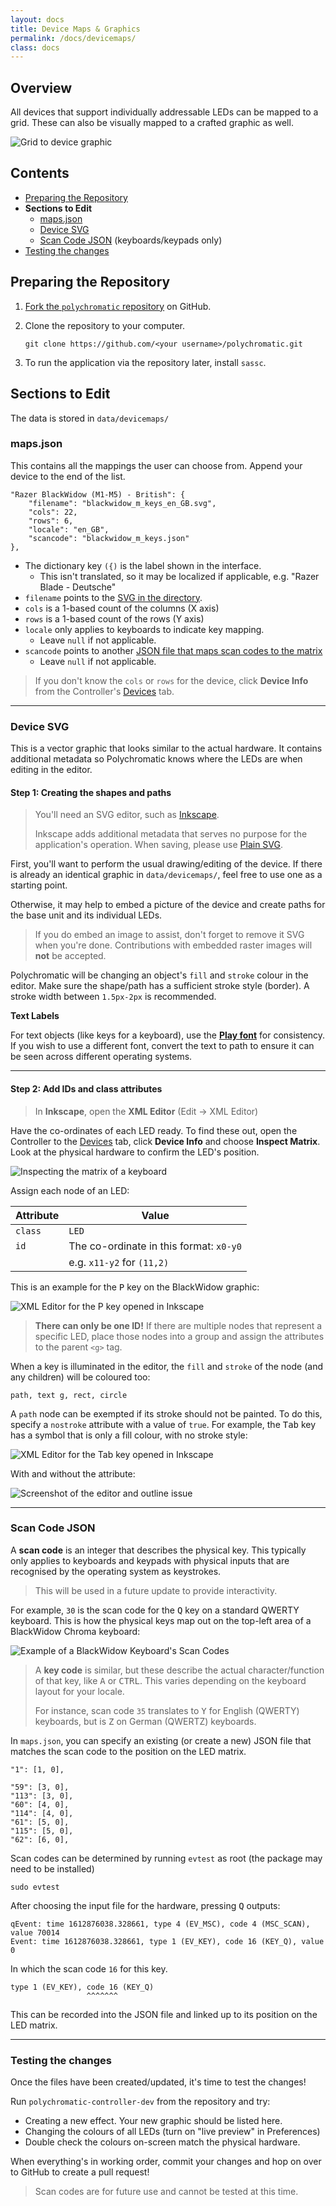 ```yaml
---
layout: docs
title: Device Maps & Graphics
permalink: /docs/devicemaps/
class: docs
---
```


## Overview

All devices that support individually addressable LEDs can be mapped to a grid.
These can also be visually mapped to a crafted graphic as well.

![Grid to device graphic](/docs/images/grid-to-graphic.webp)

## Contents

* [Preparing the Repository](#preparing-the-repository)
* **Sections to Edit**
  * [maps.json](#mapsjson)
  * [Device SVG](#device-svg)
  * [Scan Code JSON](#scan-code-json) (keyboards/keypads only)
* [Testing the changes](#testing-the-changes)

## Preparing the Repository

1. [Fork the `polychromatic` repository](https://github.com/polychromatic/polychromatic/fork) on GitHub.

2. Clone the repository to your computer.

       git clone https://github.com/<your username>/polychromatic.git

3. To run the application via the repository later, install `sassc`.


## Sections to Edit

The data is stored in `data/devicemaps/`

### maps.json

This contains all the mappings the user can choose from. Append your device
to the end of the list.

```
"Razer BlackWidow (M1-M5) - British": {
    "filename": "blackwidow_m_keys_en_GB.svg",
    "cols": 22,
    "rows": 6,
    "locale": "en_GB",
    "scancode": "blackwidow_m_keys.json"
},
```

* The dictionary key `({)` is the label shown in the interface.
  * This isn't translated, so it may be localized if applicable, e.g. "Razer Blade - Deutsche"
* `filename` points to the [SVG in the directory](#device-svg).
* `cols` is a 1-based count of the columns (X axis)
* `rows` is a 1-based count of the rows (Y axis)
* `locale` only applies to keyboards to indicate key mapping.
  * Leave `null` if not applicable.
* `scancode` points to another [JSON file that maps scan codes to the matrix](#scan-code-json)
  * Leave `null` if not applicable.

> If you don't know the `cols` or `rows` for the device, click **Device Info**
> from the Controller's [Devices](/docs/controller/devices/) tab.

---

### Device SVG

This is a vector graphic that looks similar to the actual hardware. It contains
additional metadata so Polychromatic knows where the LEDs are when editing
in the editor.

#### Step 1: Creating the shapes and paths

> You'll need an SVG editor, such as [Inkscape](https://inkscape.org/).
>
> Inkscape adds additional metadata that serves no purpose for the application's
> operation. When saving, please use [Plain SVG](https://wiki.inkscape.org/wiki/index.php/PlainSVG).

First, you'll want to perform the usual drawing/editing of the device.
If there is already an identical graphic in `data/devicemaps/`, feel free to use
one as a starting point.

Otherwise, it may help to embed a picture of the device and create
paths for the base unit and its individual LEDs.

> If you do embed an image to assist, don't forget to remove it SVG when you're
done. Contributions with embedded raster images will **not** be accepted.

Polychromatic will be changing an object's `fill` and `stroke` colour in the editor.
Make sure the shape/path has a sufficient stroke style (border). A stroke width
between `1.5px-2px` is recommended.

**Text Labels**

For text objects (like keys for a keyboard), use the **[Play font](https://github.com/polychromatic/polychromatic/raw/master/data/qt/fonts/Play_regular.ttf)** for consistency.
If you wish to use a different font, convert the text to path to ensure it can be seen across different operating systems.

---

#### Step 2: Add IDs and class attributes

> In **Inkscape**, open the **XML Editor** (Edit → XML Editor)

Have the co-ordinates of each LED ready. To find these out, open the Controller
to the [Devices](/docs/controller/devices/) tab, click **Device Info** and choose **Inspect Matrix**.
Look at the physical hardware to confirm the LED's position.

![Inspecting the matrix of a keyboard](/docs/images/inspect-matrix.webp)

Assign each node of an LED:

| Attribute | Value
| --------- | ------------
| `class`   | `LED`
| `id`      | The co-ordinate in this format: `x0-y0`
|           | e.g. `x11-y2` for `(11,2)`

This is an example for the <kbd>P</kbd> key on the BlackWidow graphic:

![XML Editor for the P key opened in Inkscape](/docs/images/inkscape-xml.webp)

> **There can only be one ID!**
> If there are multiple nodes that represent a specific LED, place those nodes
> into a group and assign the attributes to the parent `<g>` tag.

When a key is illuminated in the editor, the `fill` and `stroke` of the node
(and any children) will be coloured too:

    path, text g, rect, circle

A `path` node can be exempted if its stroke should not be painted. To do this, specify
a `nostroke` attribute with a value of `true`. For example, the <kbd>Tab</kbd> key
has a symbol that is only a fill colour, with no stroke style:

![XML Editor for the Tab key opened in Inkscape](/docs/images/inkscape-xml2.webp)

With and without the attribute:

![Screenshot of the editor and outline issue](/docs/images/editor-outline-compare.webp)

---


### Scan Code JSON

A **scan code** is an integer that describes the physical key. This typically only
applies to keyboards and keypads with physical inputs that are recognised by the
operating system as keystrokes.

> This will be used in a future update to provide interactivity.

For example, `30` is the scan code for the <kbd>Q</kbd> key on a standard QWERTY keyboard.
This is how the physical keys map out on the top-left area of a BlackWidow Chroma keyboard:

![Example of a BlackWidow Keyboard's Scan Codes](/docs/images/scan-code.webp)

> A **key code** is similar, but these describe the actual character/function
> of that key, like <kbd>A</kbd> or <kbd>CTRL</kbd>. This varies depending on
> the keyboard layout for your locale.
>
> For instance, scan code `35` translates to <kbd>Y</kbd> for English (QWERTY)
> keyboards, but is <kbd>Z</kbd> on German (QWERTZ) keyboards.

In `maps.json`, you can specify an existing (or create a new) JSON file that
matches the scan code to the position on the LED matrix.

```
"1": [1, 0],

"59": [3, 0],
"113": [3, 0],
"60": [4, 0],
"114": [4, 0],
"61": [5, 0],
"115": [5, 0],
"62": [6, 0],
```

Scan codes can be determined by running `evtest` as root (the package may need
to be installed)

    sudo evtest

After choosing the input file for the hardware, pressing <kbd>Q</kbd> outputs:

```
qEvent: time 1612876038.328661, type 4 (EV_MSC), code 4 (MSC_SCAN), value 70014
Event: time 1612876038.328661, type 1 (EV_KEY), code 16 (KEY_Q), value 0
```

In which the scan code `16` for this key.

    type 1 (EV_KEY), code 16 (KEY_Q)
                     ^^^^^^^

This can be recorded into the JSON file and linked up to its position on the
LED matrix.


---

### Testing the changes

Once the files have been created/updated, it's time to test the changes!

Run `polychromatic-controller-dev` from the repository and try:

* Creating a new effect. Your new graphic should be listed here.
* Changing the colours of all LEDs (turn on "live preview" in Preferences)
* Double check the colours on-screen match the physical hardware.

When everything's in working order, commit your changes and hop on over to
GitHub to create a pull request!

> Scan codes are for future use and cannot be tested at this time.
